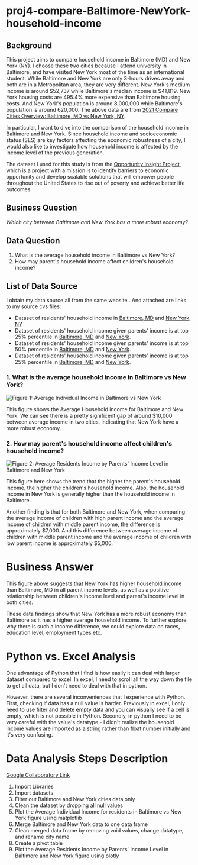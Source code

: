 # proj4-compare-Baltimore-NewYork-household-income

## Background
This project aims to compare household income in Baltimore (MD) and New York (NY). I choose these two cities because I attend university in Baltimore, and have visited New York most of the time as an international student. While Baltimore and New York are only 3-hours drives away and both are in a Metropolitan area, they are very different. New York's medium income is around $52,737 while Baltimore's median income is $41,819. New York housing costs are 495.4% more expensive than Baltimore housing costs. And New York's population is around 8,000,000 while Baltimore's population is around 620,000. The above data are from [2021 Compare Cities Overview: Baltimore, MD vs New York, NY](https://www.bestplaces.net/compare-cities/baltimore_md/new_york_ny/overview).

In particular, I want to dive into the comparison of the household income in Baltimore and New York. Since household income and socioeconomic status (SES) are key factors affecting the economic robustness of a city, I would also like to investigate how household income is affected by the income level of the previous generation. 

The dataset I used for this study is from the [Opportunity Insight Project](https://www.opportunityatlas.org/), which is a project with a mission is to identify barriers to economic opportunity and develop scalable solutions that will empower people throughout the United States to rise out of poverty and achieve better life outcomes.
 
## Business Question 
_Which city between Baltimore and New York has a more robust economy?_

## Data Question 
1. What is the average household income in Baltimore vs New York?
2. How may parent's household income affect children's household income?

## List of Data Source 
I obtain my data source all from the same website . And attached are links to my source cvs files: 
- Dataset of residents' household income in [Baltimore, MD](https://github.com/sophiaxuu/proj4-compare-Baltimore-NewYork-household-income/blob/main/baltimore_all_parent_income_rP_gP_pall.csv) and [New York, NY](https://github.com/sophiaxuu/proj4-compare-Baltimore-NewYork-household-income/blob/main/ny_all_parent_income_rP_gP_pall.csv)
- Dataset of residents' household income given parents' income is at top 25% percentile in [Baltimore, MD](https://github.com/sophiaxuu/proj4-compare-Baltimore-NewYork-household-income/blob/main/baltimore_high_parent_income_rP_gP_p75.csv) and [New York](https://github.com/sophiaxuu/proj4-compare-Baltimore-NewYork-household-income/blob/main/ny_high_parent_income_rP_gP_p75.csv).
- Dataset of residents' household income given parents' income is at top 50% percentile in [Baltimore, MD](https://github.com/sophiaxuu/proj4-compare-Baltimore-NewYork-household-income/blob/main/baltimore_middle_parent_incomerP_gP_p50.csv) and [New York](https://github.com/sophiaxuu/proj4-compare-Baltimore-NewYork-household-income/blob/main/ny_middle_parent_income_rP_gP_p50.csv).
- Dataset of residents' household income given parents' income is at top 25% percentile in [Baltimore, MD](https://github.com/sophiaxuu/proj4-compare-Baltimore-NewYork-household-income/blob/main/baltimore_low_parent_income_rP_gP_p25.csv) and [New York](https://github.com/sophiaxuu/proj4-compare-Baltimore-NewYork-household-income/blob/main/ny_low_parent_income_rP_gP_p25.csv). 

### 1. What is the average household income in Baltimore vs New York?
![Figure 1: Average Individual Income in Baltimore vs New York](https://github.com/sophiaxuu/proj4-compare-Baltimore-NewYork-household-income/blob/main/avg_indi_income_comparison.png)

This figure shows the Average Household income for Baltimore and New York. We can see there is a pretty significent gap of around $10,000 between average income in two cities, indicating that New York have a more robust economy. 

### 2. How may parent's household income affect children's household income?
![Figure 2: Average Residents Income by Parents' Income Level in Baltimore and New York](https://github.com/sophiaxuu/proj4-compare-Baltimore-NewYork-household-income/blob/main/income_by_parent_income.png)

This figure here shows the trend that the higher the parent's household income, the higher the children's household income. Also, the household income in New York is generally higher than the household income in Baltimore. 

Another finding is that for both Baltimore and New York, when comparing the average income of children with high parent income and the average income of children with middle parent income, the difference is approximately $7,000. And this difference between average income of children with middle parent income and the average income of children with low parent income is approximately $5,000.

# Business Answer 
This figure above suggests that New York has higher household income than Baltimore, MD in all parent income levels, as well as a positive relationship between children's income level and parent's income level in both cities. 

These data findings show that New York has a more robust economy than Baltimore as it has a higher average household income. To further explore why there is such a income difference, we could explore data on races, education level, employment types etc. 

# Python vs. Excel Analysis 
One advantage of Python that I find is how easily it can deal with larger dataset compared to excel. In excel, I need to scroll all the way down the file to get all data, but I don't need to deal with that in python. 
 
However, there are several inconveniences that I experience with Python. First, checking if data has a null value is harder. Previously in excel, I only need to use filter and delete empty data and you can visually see if a cell is empty, which is not possible in Python. Secondly, in python I need to be very careful with the value's datatype - I didn't realize the household income values are imported as a string rather than float number initially and it's very confusing. 

# Data Analysis Steps Description 
[Google Collaboratory Link](https://colab.research.google.com/drive/1T52BwHbq2zHpI-nfdJA0A9bxbFGCpyfh?usp=sharing)

1. Import Libraries 
2. Import datasets 
3. Filter out Baltimore and New York cities data only
4. Clean the dataset by dropping all null values 
5. Plot the Average Individual Income for residents in Baltimore vs New York figure using matplotlib 
6. Merge Baltimore and New York data to one data frame
7. Clean merged data frame by removing void values, change datatype, and rename city name 
8. Create a pivot table 
9. Plot the Average Residents Income by Parents' Income Level in Baltimore and New York figure using plotly





